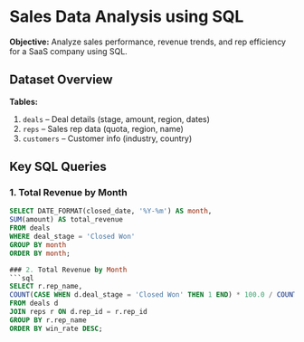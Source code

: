 # Sales Data Analysis using SQL


**Objective:**
Analyze sales performance, revenue trends, and rep efficiency for a SaaS company using SQL.


## Dataset Overview
**Tables:**
1. `deals` – Deal details (stage, amount, region, dates)
2. `reps` – Sales rep data (quota, region, name)
3. `customers` – Customer info (industry, country)


## Key SQL Queries


### 1. Total Revenue by Month
```sql
SELECT DATE_FORMAT(closed_date, '%Y-%m') AS month,
SUM(amount) AS total_revenue
FROM deals
WHERE deal_stage = 'Closed Won'
GROUP BY month
ORDER BY month;

### 2. Total Revenue by Month
```sql
SELECT r.rep_name,
COUNT(CASE WHEN d.deal_stage = 'Closed Won' THEN 1 END) * 100.0 / COUNT(*) AS win_rate
FROM deals d
JOIN reps r ON d.rep_id = r.rep_id
GROUP BY r.rep_name
ORDER BY win_rate DESC;
